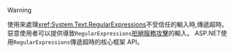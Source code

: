 > [!WARNING]
> 使用來處理<xref:System.Text.RegularExpressions>不受信任的輸入時,傳遞超時。 惡意使用者可以提供導致`RegularExpressions`[拒絕服務攻擊](https://www.us-cert.gov/ncas/tips/ST04-015)的輸入。 ASP.NET使用`RegularExpressions`傳遞超時的核心框架 API。